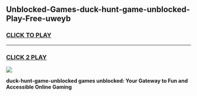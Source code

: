 
## Unblocked-Games-duck-hunt-game-unblocked-Play-Free-uweyb
<h3>
<a href="https://premium76.site?title=duck-hunt-game-unblocked&ref=23A">CLICK TO PLAY</a></h3>
<hr>

<h3>
<a href="https://premium76.site?title=duck-hunt-game-unblocked&ref=23A">CLICK 2 PLAY</a>
  
</h3>

<a href="https://premium76.site?title=duck-hunt-game-unblocked&ref=23A"><img src="https://clearcache.store/games.png"></a>


**duck-hunt-game-unblocked games unblocked: Your Gateway to Fun and Accessible Online Gaming**
